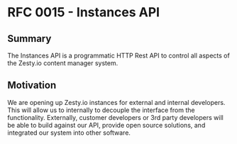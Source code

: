 # RFC 0015 - Instances API

## Summary

The Instances API is a programmatic HTTP Rest API to control all aspects of the Zesty.io content manager system.

## Motivation

We are opening up Zesty.io instances for external and internal developers. This will allow us to internally to decouple the interface from the functionality. Externally, customer developers or 3rd party developers will be able to build against our API, provide open source solutions, and integrated our system into other software.
